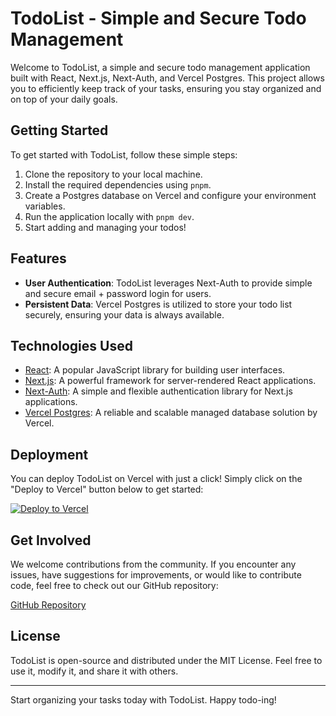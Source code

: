 # TodoList - Simple and Secure Todo Management

Welcome to TodoList, a simple and secure todo management application built with React, Next.js, Next-Auth, and Vercel Postgres. This project allows you to efficiently keep track of your tasks, ensuring you stay organized and on top of your daily goals.

## Getting Started

To get started with TodoList, follow these simple steps:

1. Clone the repository to your local machine.
2. Install the required dependencies using `pnpm`.
3. Create a Postgres database on Vercel and configure your environment variables.
4. Run the application locally with `pnpm dev`.
5. Start adding and managing your todos!

## Features

- **User Authentication**: TodoList leverages Next-Auth to provide simple and secure email + password login for users.
- **Persistent Data**: Vercel Postgres is utilized to store your todo list securely, ensuring your data is always available.

## Technologies Used

- [React](https://reactjs.org/): A popular JavaScript library for building user interfaces.
- [Next.js](https://nextjs.org/): A powerful framework for server-rendered React applications.
- [Next-Auth](https://next-auth.js.org/): A simple and flexible authentication library for Next.js applications.
- [Vercel Postgres](https://vercel.com/postgres): A reliable and scalable managed database solution by Vercel.

## Deployment

You can deploy TodoList on Vercel with just a click! Simply click on the "Deploy to Vercel" button below to get started:

[![Deploy to Vercel](https://vercel.com/button)](https://vercel.com/new/clone?demo-title=React%20Next.js%20TodoList&demo-description=Simple%20React%20Next.js%20TodoList%20project%20repository.&demo-url=https%3A%2F%2Fgithub.com%2FAnsonZnl%2Freact-nextjs-todolist&demo-image=%2F%2Fimages.ctfassets.net%2Fe5382hct74si%2F7rsVQ1ZBSiWe9JGO6FUeZZ%2F210cba91036ca912b2770e0bd5d6cc5d%2Fthumbnail.png&project-name=React%20Next.js%20TodoList&repository-name=react-nextjs-todolist&repository-url=https%3A%2F%2Fgithub.com%2FAnsonZnl%2Freact-nextjs-todolist&from=templates&skippable-integrations=1&env=NEXTAUTH_SECRET&envDescription=Generate%20a%20random%20secret%3A&envLink=https%3A%2F%2Fgenerate-secret.vercel.app/&stores=%5B%7B%22type%22%3A%22postgres%22%7D%5D)

## Get Involved

We welcome contributions from the community. If you encounter any issues, have suggestions for improvements, or would like to contribute code, feel free to check out our GitHub repository:

[GitHub Repository](https://github.com/AnsonZnl/react-nextjs-todolist)

## License

TodoList is open-source and distributed under the MIT License. Feel free to use it, modify it, and share it with others.

---

Start organizing your tasks today with TodoList. Happy todo-ing!

